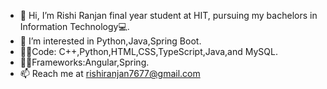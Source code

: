 - 👋 Hi, I’m Rishi Ranjan final year student at HIT, pursuing my bachelors in Information Technology💻.
- 👀 I’m interested in Python,Java,Spring Boot.
- 👩‍💻Code: C++,Python,HTML,CSS,TypeScript,Java,and MySQL.
- 🐱‍👤Frameworks:Angular,Spring.
- 📫 Reach me at rishiranjan7677@gmail.com

<!---
rishi7677/rishi7677 is a ✨ special ✨ repository because its `README.md` (this file) appears on your GitHub profile.
You can click the Preview link to take a look at your changes.
--->
